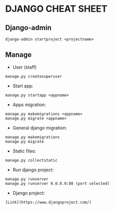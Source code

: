 # DJANGO CHEAT SHEET

## Django-admin
```
django-admin startproject <projectname>
```
## Manage
* User (staff)
```
manage.py createsuperuser
```
* Start app:
```
manage.py startapp <appname>
```

* Apps migration:
```
manage.py makemigrations <appname>
manage.py migrate <appname>

```
* General django migration:
```
manage.py makemigrations
manage.py migrate
```
* Static files:
```
manage.py collectstatic
```
* Run django project:
```
manage.py runserver
manage.py runserver 0.0.0.0:80 (port selected)
```
* Django project:
```
[Link](https://www.djangoproject.com/)
```